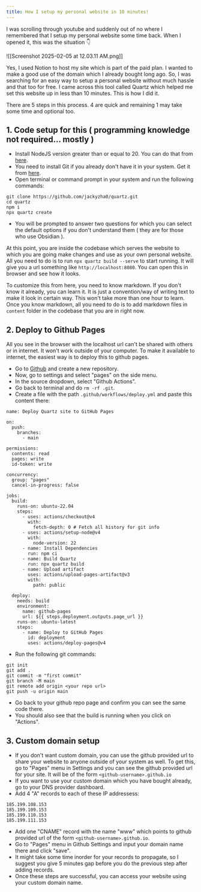 ```yaml
---
title: How I setup my personal website in 10 minutes!
---
```


I was scrolling through youtube and suddenly out of no where I remembered that I setup my personal website some time back. When I opened it, this was the situation 👇

![[Screenshot 2025-02-05 at 12.03.11 AM.png]]

Yes, I used Notion to host my site which is part of the paid plan. I wanted to make a good use of the domain which I already bought long ago. So, I was searching for an easy way to setup a personal website without much hassle and that too for free. I came across this tool called Quartz which helped me set this website up in less than 10 minutes. This is how I did it.

There are 5 steps in this process. 4 are quick and remaining 1 may take some time and optional too.

## 1. Code setup for this ( programming knowledge not required... mostly )

- Install NodeJS version greater than or equal to 20. You can do that from [here](https://nodejs.org/en/download).
- You need to install Git if you already don't have it in your system. Get it from [here](https://git-scm.com/downloads).
- Open terminal or command prompt in your system and run the following commands:
```
git clone https://github.com/jackyzha0/quartz.git
cd quartz
npm i
npx quartz create
```
- You will be prompted to answer two questions for which you can select the default options if you don't understand them ( they are for those who use Obsidian ).

At this point, you are inside the codebase which serves the website to which you are going make changes and use as your own personal website. All you need to do is to run `npx quartz build --serve` to start running. It will give you a url something like `http://localhost:8080`. You can open this in browser and see how it looks.

To customize this from here, you need to know markdown. If you don't know it already, you can learn it. It is just a convention/way of writing text to make it look in certain way. This won't take more than one hour to learn. Once you know markdown, all you need to do is to add markdown files in `content` folder in the codebase that you are in right now.

## 2. Deploy to Github Pages

All you see in the browser with the localhost url can't be shared with others or in internet. It won't work outside of your computer. To make it available to internet, the easiest way is to deploy this to github pages.

- Go to [Github](https://www.github.com) and create a new repository.
- Now, go to settings and select "pages" on the side menu.
- In the source dropdown, select "Github Actions".
- Go back to terminal and do `rm -rf .git`.
- Create a file with the path `.github/workflows/deploy.yml` and paste this content there:
```
name: Deploy Quartz site to GitHub Pages
 
on:
  push:
    branches:
      - main
 
permissions:
  contents: read
  pages: write
  id-token: write
 
concurrency:
  group: "pages"
  cancel-in-progress: false
 
jobs:
  build:
    runs-on: ubuntu-22.04
    steps:
      - uses: actions/checkout@v4
        with:
          fetch-depth: 0 # Fetch all history for git info
      - uses: actions/setup-node@v4
        with:
          node-version: 22
      - name: Install Dependencies
        run: npm ci
      - name: Build Quartz
        run: npx quartz build
      - name: Upload artifact
        uses: actions/upload-pages-artifact@v3
        with:
          path: public
 
  deploy:
    needs: build
    environment:
      name: github-pages
      url: ${{ steps.deployment.outputs.page_url }}
    runs-on: ubuntu-latest
    steps:
      - name: Deploy to GitHub Pages
        id: deployment
        uses: actions/deploy-pages@v4
```
- Run the following git commands:
```
git init
git add .
git commit -m "first commit"
git branch -M main
git remote add origin <your repo url>
git push -u origin main
```
- Go back to your github repo page and confirm you can see the same code there.
- You should also see that the build is running when you click on "Actions".

## 3. Custom domain setup

- If you don't want custom domain, you can use the github provided url to share your website to anyone outside of your system as well. To get this, go to "Pages" menu in Settings and you can see the github provided url for your site. It will be of the form `<github-username>.github.io`
- If you want to use your custom domain which you have bought already, go to your DNS provider dashboard.
- Add 4 "A" records to each of these IP addressess:
```
185.199.108.153
185.199.109.153
185.199.110.153
185.199.111.153
```
- Add one "CNAME" record with the name "www" which points to github provided url of the form `<github-username>.github.io`.
- Go to "Pages" menu in Github Settings and input your domain name there and click "save".
- It might take some time inorder for your records to propagate, so I suggest you give 5 minutes gap before you do the previous step after adding records.
- Once these steps are successful, you can access your website using your custom domain name.